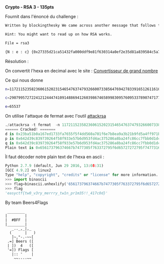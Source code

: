 **Crypto - RSA 3 - 135pts**

Fournit dans l'énoncé du challenge :


```BASH
Written by blockingthesky We came across another message that follows the same cryptographic schema as those other RSA messages. Take a look and see if you can crack it.

Hint: You might want to read up on how RSA works.

File = rsa3

{N : e : c} {0x27335d21ca51432fa000ddf9e81f630314a0ef2e35d81a839584c5a7356b94934630ebfc2ef9c55b111e8c373f2db66ca3be0c0818b1d4eda7d53c1bd0067f66a12897099b5e322d85a8da45b72b828813af23L : 0x10001 : 0x9b9c138e0d473b6e6cf44acfa3becb358b91d0ba9bfb37bf11effcebf9e0fe4a86439e8217819c273ea5c1c5acfd70147533aa550aa70f2e07cc98be1a1b0ea36c0738d1c994c50b1bd633e3873fc0cb377e7L}
```

Résolution :

On convertit l'hexa en decimal avec le site : [Convertisseur de grand nombre](http://www.mobilefish.com/services/big_number/big_number.php)

Ce qui nous donne

```BASH
n=11721152358236061520231546547637479326600733856476942783391651261161073932522251528868410691769508664585409225554242334270429894938143275720784205110462278896087432260439082955593874915727686637956899

c=2907995727224121244474109148869412603986746589983095760953378907471772983106265015352351411281256847387789301815094608746590512178894738862276459859204020010443067567963450732279228357933677075986407

e=65537
```

On utilise l'attaque de fermat avec l'outil [attackrsa](https://github.com/rk700/attackrsa)

```PYTHON
./attackrsa -t fermat  -n 11721152358236061520231546547637479326600733856476942783391651261161073932522251528868410691769508664585409225554242334270429894938143275720784205110462278896087432260439082955593874915727686637956899 -c 2907995727224121244474109148869412603986746589983095760953378907471772983106265015352351411281256847387789301815094608746590512178894738862276459859204020010443067567963450732279228357933677075986407 -e 65537
====== Cracked! =======
d is 0x23ba51b0a167ed1733fa7655f5f4dd560a701f6e7b8ea9a3b21b9fd5a4ff971b9f86a91e60662f34afdb40f5f5551aebd489f39dff6c7b8c58852ccd3c2d07403b73ee83a859558b3318c279c26438e6e0c549
p is 0x642d39c839739264f58f933e57b6d953fd4ac375286a8ba24fc86cc7fbb0d1dcf81cd33da4e0ab1ad47
q is 0x642d39c839739264f58f933e57b6d953fd4ac375286a8ba24fc86cc7fbb0d1dcf81cd33da4e0ab1ad45
Plain text is 0x656173796374667b7477305f763372795f6d65727272795f7477316e5f7072316d333521215f3431376330647d
```

Ìl faut décoder notre plain text de l'hexa en ascii :

```PYTHON
Python 2.7.9 (default, Jun 29 2016, 13:08:31) 
[GCC 4.9.2] on linux2
Type "help", "copyright", "credits" or "license" for more information.
>>> import binascii
>>> flag=binascii.unhexlify('656173796374667b7477305f763372795f6d65727272795f7477316e5f7072316d333521215f3431376330647d')
>>> flag
'easyctf{tw0_v3ry_merrry_tw1n_pr1m35!!_417c0d}'
```



By team Beers4Flags


```
 ________
|        |
|  #BFF  |
|________|
   _.._,_|,_
  (      |   )
   ]~,"-.-~~[
 .=] Beers ([
 | ])  4   ([
 '=]) Flags [
   |:: '    |
    ~~----~~
```

